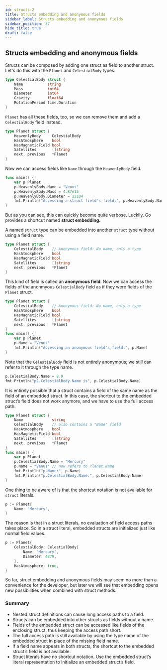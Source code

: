 ```yaml
---
id: structs-2
title: Structs embedding and anonymous fields
sidebar_label: Structs embedding and anonymous fields
sidebar_position: 37
hide_title: true
draft: false
---
```


## Structs embedding and anonymous fields

Structs can be composed by adding one struct as field to another struct. Let's do this with the `Planet` and `CelestialBody` types.

```go
type CelestialBody struct {
    Name           string
    Mass           int64
    Diameter       int64
    Gravity        float64
    RotationPeriod time.Duration
}
```

`Planet` has all these fields, too, so we can remove them and add a `CelestialBody` field instead. 

```go
type Planet struct {
    HeavenlyBody     CelestialBody
    HasAtmosphere    bool
    HasMagneticField bool
    Satellites       []string
    next, previous   *Planet
}
```

Now we can access fields like `Name` through the `HeavenlyBody` field. 

```go
func main() {
    var p Planet
    p.HeavenlyBody.Name = "Venus"
    p.HeavenlyBody.Mass = 4.87e15
    p.HeavenlyBody.Diameter = 12104
    fmt.Println("Accessing a struct field's field:", p.HeavenlyBody.Name)
}
```

But as you can see, this can quickly become quite verbose. Luckily, Go provides a shortcut named __struct embedding.__

A named `struct` type can be embedded into another `struct` type without using a field name. 

```go
type Planet struct {
    CelestialBody    // Anonymous field: No name, only a type
    HasAtmosphere    bool
    HasMagneticField bool
    Satellites       []string
    next, previous   *Planet
}
```

This kind of field is called an __anonymous field__. Now we can access the fields of the anonmyous `CelestialBody` field as if they were fields of the `Planet` struct. 

```go
type Planet struct {
    CelestialBody    // Anonymous field: No name, only a type
    HasAtmosphere    bool
    HasMagneticField bool
    Satellites       []string
    next, previous   *Planet
}
func main() {
    var p Planet
    p.Name = "Venus" 
    fmt.Println("Accessing an anonymous field's field:", p.Name)
}
```

Note that the `CelestialBody` field is not entirely anonymous; we still can refer to it through the type name.

```go
p.CelestialBody.Name = 8.9
fmt.Println("p2.CelestialBody.Name is", p.CelestialBody.Name)
```

It is entirely possible that a struct contains a field of the same name as the field of an embedded struct. In this case, the shortcut to the embedded struct’s field does not work anymore, and we have to use the full access path.

```go
type Planet struct {
    Name             string
    CelestialBody    // also contains a "Name" field
    HasAtmosphere    bool
    HasMagneticField bool
    Satellites       []string
    next, previous   *Planet
}
func main() {
    var p Planet
    p.CelestialBody.Name = "Mercury"
    p.Name = "Venus" // now refers to Planet.Name
    fmt.Println("p.Name:", p.Name)
    fmt.Println("p.CelestialBody.Name:", p.CelestialBody.Name)
}
```

One thing to be aware of is that the shortcut notation is not available for `struct` literals. 

```go
p := Planet{
    Name: "Mercury",
}
```

The reason is that in a struct literals, no evaluation of field access paths takes place. So in a struct literal, embedded structs are initialized just like normal field values. 

```go
p := Planet{
    CelestialBody: CelestialBody{
        Name: "Mercury",
        Diameter: 4879,
    },
    HasAtmosphere: true,
}
```

So far, struct embedding and anonymous fields may seem no more than a convenience for the developer, but later we will see that embedding opens new possibilities when combined with struct methods.

### Summary

+ Nested struct definitions can cause long access paths to a field.
+ Structs can be embedded into other structs as fields without a name.
+ Fields of the embedded struct can be accessed like fields of the enclosing struct, thus keeping the access path short.
+ The full access path is still available by using the type name of the embedded struct in place of the missing field name.
+ If a field name appears in both structs, the shortcut to the embedded struct’s field is not available.
+ Struct literals have no shortcut notation. Use the embedded struct’s literal representation to initialize an embedded struct’s field.